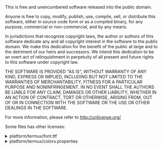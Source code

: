 This is free and unencumbered software released into the public domain.

Anyone is free to copy, modify, publish, use, compile, sell, or
distribute this software, either in source code form or as a compiled
binary, for any purpose, commercial or non-commercial, and by any
means.

In jurisdictions that recognize copyright laws, the author or authors
of this software dedicate any and all copyright interest in the
software to the public domain. We make this dedication for the benefit
of the public at large and to the detriment of our heirs and
successors. We intend this dedication to be an overt act of
relinquishment in perpetuity of all present and future rights to this
software under copyright law.

THE SOFTWARE IS PROVIDED "AS IS", WITHOUT WARRANTY OF ANY KIND,
EXPRESS OR IMPLIED, INCLUDING BUT NOT LIMITED TO THE WARRANTIES OF
MERCHANTABILITY, FITNESS FOR A PARTICULAR PURPOSE AND NONINFRINGEMENT.
IN NO EVENT SHALL THE AUTHORS BE LIABLE FOR ANY CLAIM, DAMAGES OR
OTHER LIABILITY, WHETHER IN AN ACTION OF CONTRACT, TORT OR OTHERWISE,
ARISING FROM, OUT OF OR IN CONNECTION WITH THE SOFTWARE OR THE USE OR
OTHER DEALINGS IN THE SOFTWARE.

For more information, please refer to <http://unlicense.org/>

Some files has other licenses:

<details>
  <summary>platform/termux/font.ttf</summary>

  The work in the Hack project is Copyright 2018 Source Foundry Authors and licensed under the MIT License

  The work in the DejaVu project was committed to the public domain.

  Bitstream Vera Sans Mono Copyright 2003 Bitstream Inc. and licensed under the Bitstream Vera License with Reserved Font Names "Bitstream" and "Vera"

  ## MIT License

  Copyright (c) 2018 Source Foundry Authors

  Permission is hereby granted, free of charge, to any person obtaining a copy
  of this software and associated documentation files (the "Software"), to deal
  in the Software without restriction, including without limitation the rights
  to use, copy, modify, merge, publish, distribute, sublicense, and/or sell
  copies of the Software, and to permit persons to whom the Software is
  furnished to do so, subject to the following conditions:

  The above copyright notice and this permission notice shall be included in all
  copies or substantial portions of the Software.

  THE SOFTWARE IS PROVIDED "AS IS", WITHOUT WARRANTY OF ANY KIND, EXPRESS OR
  IMPLIED, INCLUDING BUT NOT LIMITED TO THE WARRANTIES OF MERCHANTABILITY,
  FITNESS FOR A PARTICULAR PURPOSE AND NONINFRINGEMENT. IN NO EVENT SHALL THE
  AUTHORS OR COPYRIGHT HOLDERS BE LIABLE FOR ANY CLAIM, DAMAGES OR OTHER
  LIABILITY, WHETHER IN AN ACTION OF CONTRACT, TORT OR OTHERWISE, ARISING FROM,
  OUT OF OR IN CONNECTION WITH THE SOFTWARE OR THE USE OR OTHER DEALINGS IN THE
  SOFTWARE.

  ## Bitstream Vera License

  Copyright (c) 2003 by Bitstream, Inc. All Rights Reserved. Bitstream Vera is a trademark of Bitstream, Inc.

  Permission is hereby granted, free of charge, to any person obtaining a copy of the fonts accompanying this license ("Fonts") and associated documentation files (the "Font Software"), to reproduce and distribute the Font Software, including without limitation the rights to use, copy, merge, publish, distribute, and/or sell copies of the Font Software, and to permit persons to whom the Font Software is furnished to do so, subject to the following conditions:

  The above copyright and trademark notices and this permission notice shall be included in all copies of one or more of the Font Software typefaces.

  The Font Software may be modified, altered, or added to, and in particular the designs of glyphs or characters in the Fonts may be modified and additional glyphs or characters may be added to the Fonts, only if the fonts are renamed to names not containing either the words "Bitstream" or the word "Vera".

  This License becomes null and void to the extent applicable to Fonts or Font Software that has been modified and is distributed under the "Bitstream Vera" names.

  The Font Software may be sold as part of a larger software package but no copy of one or more of the Font Software typefaces may be sold by itself.

  THE FONT SOFTWARE IS PROVIDED "AS IS", WITHOUT WARRANTY OF ANY KIND, EXPRESS OR IMPLIED, INCLUDING BUT NOT LIMITED TO ANY WARRANTIES OF MERCHANTABILITY, FITNESS FOR A PARTICULAR PURPOSE AND NONINFRINGEMENT OF COPYRIGHT, PATENT, TRADEMARK, OR OTHER RIGHT. IN NO EVENT SHALL BITSTREAM OR THE GNOME FOUNDATION BE LIABLE FOR ANY CLAIM, DAMAGES OR OTHER LIABILITY, INCLUDING ANY GENERAL, SPECIAL, INDIRECT, INCIDENTAL, OR CONSEQUENTIAL DAMAGES, WHETHER IN AN ACTION OF CONTRACT, TORT OR OTHERWISE, ARISING FROM, OUT OF THE USE OR INABILITY TO USE THE FONT SOFTWARE OR FROM OTHER DEALINGS IN THE FONT SOFTWARE.

  Except as contained in this notice, the names of Gnome, the Gnome Foundation, and Bitstream Inc., shall not be used in advertising or otherwise to promote the sale, use or other dealings in this Font Software without prior written authorization from the Gnome Foundation or Bitstream Inc., respectively. For further information, contact: fonts at gnome dot org.
</details>

<details>
  <summary>platform/termux/colors.properties</summary>

  Base16 Xresources is released under the MIT License:

  > Copyright (C) 2012 [Chris Kempson](http://chriskempson.com)
  >
  > Permission is hereby granted, free of charge, to any person obtaining
  > a copy of this software and associated documentation files (the
  > "Software"), to deal in the Software without restriction, including
  > without limitation the rights to use, copy, modify, merge, publish,
  > distribute, sublicense, and/or sell copies of the Software, and to
  > permit persons to whom the Software is furnished to do so, subject to
  > the following conditions:
  >
  > The above copyright notice and this permission notice shall be
  > included in all copies or substantial portions of the Software.
  >
  > THE SOFTWARE IS PROVIDED "AS IS", WITHOUT WARRANTY OF ANY KIND,
  > EXPRESS OR IMPLIED, INCLUDING BUT NOT LIMITED TO THE WARRANTIES OF
  > MERCHANTABILITY, FITNESS FOR A PARTICULAR PURPOSE AND
  > NONINFRINGEMENT. IN NO EVENT SHALL THE AUTHORS OR COPYRIGHT HOLDERS BE
  > LIABLE FOR ANY CLAIM, DAMAGES OR OTHER LIABILITY, WHETHER IN AN ACTION
  > OF CONTRACT, TORT OR OTHERWISE, ARISING FROM, OUT OF OR IN CONNECTION
</details>
